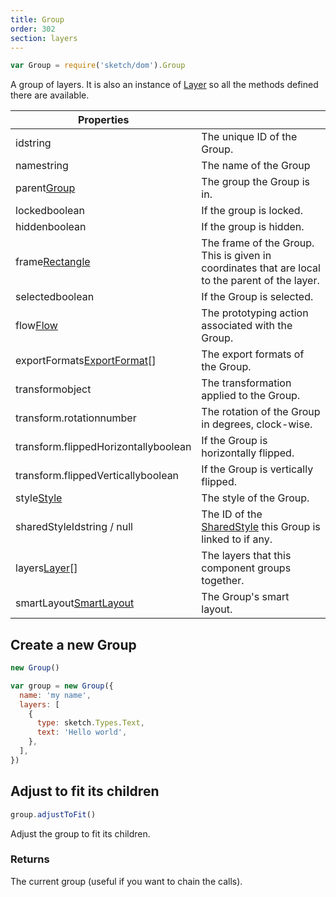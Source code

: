 ```yaml
---
title: Group
order: 302
section: layers
---
```


```javascript
var Group = require('sketch/dom').Group
```

A group of layers. It is also an instance of [Layer](#layer) so all the methods defined there are available.

| Properties |  |
| --- | --- |
| id<span class="arg-type">string</span> | The unique ID of the Group. |
| name<span class="arg-type">string</span> | The name of the Group |
| parent<span class="arg-type">[Group](#group)</span> | The group the Group is in. |
| locked<span class="arg-type">boolean</span> | If the group is locked. |
| hidden<span class="arg-type">boolean</span> | If the group is hidden. |
| frame<span class="arg-type">[Rectangle](#rectangle)</span> | The frame of the Group. This is given in coordinates that are local to the parent of the layer. |
| selected<span class="arg-type">boolean</span> | If the Group is selected. |
| flow<span class="arg-type">[Flow](#flow)</span> | The prototyping action associated with the Group. |
| exportFormats<span class="arg-type">[ExportFormat](#export-format)[]</span> | The export formats of the Group. |
| transform<span class="arg-type">object</span> | The transformation applied to the Group. |
| transform.rotation<span class="arg-type">number</span> | The rotation of the Group in degrees, clock-wise. |
| transform.flippedHorizontally<span class="arg-type">boolean</span> | If the Group is horizontally flipped. |
| transform.flippedVertically<span class="arg-type">boolean</span> | If the Group is vertically flipped. |
| style<span class="arg-type">[Style](#style)</span> | The style of the Group. |
| sharedStyleId<span class="arg-type">string / null</span> | The ID of the [SharedStyle](#shared-style) this Group is linked to if any. |
| layers<span class="arg-type">[Layer](#layer)[]</span> | The layers that this component groups together. |
| smartLayout<span class="arg-type">[SmartLayout](#smartlayout)</span> | The Group's smart layout. |

## Create a new Group

```javascript
new Group()
```

```javascript
var group = new Group({
  name: 'my name',
  layers: [
    {
      type: sketch.Types.Text,
      text: 'Hello world',
    },
  ],
})
```

## Adjust to fit its children

```javascript
group.adjustToFit()
```

Adjust the group to fit its children.

### Returns

The current group (useful if you want to chain the calls).
